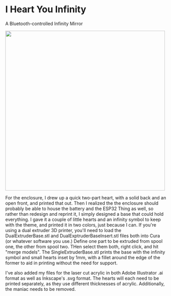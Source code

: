 # I Heart You Infinity
 A Bluetooth-controlled Infinity Mirror
 
 <img src="https://github.com/ThingsRobMade/I-Heart-You-Infinity/blob/main/Images/InfinityHeart3Dparts.JPG" width="500">


For the enclosure, I drew up a quick two-part heart, with a solid back and an open front, and printed that out. Then I realized the the enclosure should probably be able to house the battery and the ESP32 Thing as well, so rather than redesign and reprint it, I simply designed a base that could hold everything. I gave it a couple of little hearts and an infinity symbol to keep with the theme, and printed it in two colors, just because I can. If you're using a dual extruder 3D printer, you'll need to load the DualExtruderBase.stl and DualExptruderBaseInsert.stl files both into Cura (or whatever software you use.) Define one part to be extruded from spool one, the other from spool two. THen select them both, right click, and hit "merge models". The SingleExtruderBase.stl prints the base with the infinity symbol and small hearts inset by 1mm, with a fillet around the edge of the former to aid in printing without the need for support.

I've also added my files for the laser cut acrylic in both Adobe Illustrator .ai format as well as Inkscape's .svg format. The hearts will each need to be printed separately, as they use different thicknesses of acrylic. Additionally, the maniac needs to be removed.

